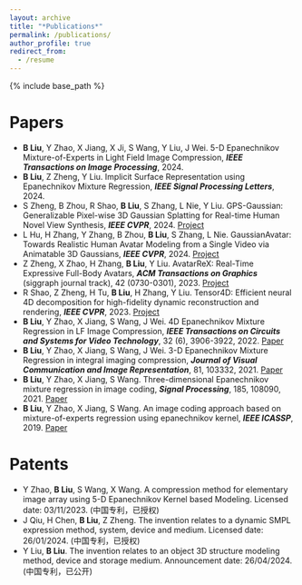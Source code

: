 ```yaml
---
layout: archive
title: "*Publications*"
permalink: /publications/
author_profile: true
redirect_from:
  - /resume
---
```



{% include base_path %}

Papers
======
* **B Liu**, Y Zhao, X Jiang, X Ji, S Wang, Y Liu, J Wei. 5-D Epanechnikov Mixture-of-Experts in Light Field Image Compression, ***IEEE Transactions on Image Processing***, 2024.
* **B Liu**, Z Zheng, Y Liu. Implicit Surface Representation using Epanechnikov Mixture Regression, ***IEEE Signal Processing Letters***, 2024.
* S Zheng, B Zhou, R Shao, **B Liu**, S Zhang, L Nie, Y Liu. GPS-Gaussian: Generalizable Pixel-wise 3D Gaussian Splatting for Real-time Human Novel View Synthesis, ***IEEE CVPR***, 2024. [Project](https://shunyuanzheng.github.io/GPS-Gaussian/)
* L Hu, H Zhang, Y Zhang, B Zhou, **B Liu**, S Zhang, L Nie. GaussianAvatar: Towards Realistic Human Avatar Modeling from a Single Video via Animatable 3D Gaussians, ***IEEE CVPR***, 2024. [Project](https://huliangxiao.github.io/GaussianAvatar/)
* Z Zheng, X Zhao, H Zhang, **B Liu**, Y Liu. AvatarReX: Real-Time Expressive Full-Body Avatars, ***ACM Transactions on Graphics*** (siggraph journal track), 42 (0730-0301), 2023. [Project](https://liuyebin.com/AvatarRex/)
* R Shao, Z Zheng, H Tu, **B Liu**, H Zhang, Y Liu. Tensor4D: Efficient neural 4D decomposition for high-fidelity dynamic reconstruction and rendering, ***IEEE CVPR***, 2023. [Project](https://liuyebin.com/tensor4d/tensor4d.html)
* **B Liu**, Y Zhao, X Jiang, S Wang, J Wei. 4D Epanechnikov Mixture Regression in LF Image Compression, ***IEEE Transactions on Circuits and Systems for Video Technology***, 32 (6), 3906-3922, 2022. [Paper](https://ieeexplore.ieee.org/iel7/76/4358651/09513313.pdf)
* **B Liu**, Y Zhao, X Jiang, S Wang, J Wei. 3-D Epanechnikov Mixture Regression in integral imaging compression, ***Journal of Visual Communication and Image Representation***, 81, 103332, 2021. [Paper](https://www.sciencedirect.com/science/article/pii/S1047320321002170)
* **B Liu**, Y Zhao, X Jiang, S Wang. Three-dimensional Epanechnikov mixture regression in image coding, ***Signal Processing***, 185, 108090, 2021. [Paper](https://www.sciencedirect.com/science/article/pii/S0165168421001286)
* **B Liu**, Y Zhao, X Jiang, S Wang. An image coding approach based on mixture-of-experts regression using epanechnikov kernel, ***IEEE ICASSP***, 2019. [Paper](https://ieeexplore.ieee.org/abstract/document/8682374)



Patents
======
* Y Zhao, **B Liu**, S Wang, X Wang. A compression method for elementary image array using 5-D Epanechnikov Kernel based Modeling. Licensed date: 03/11/2023. (中国专利，已授权)
* J Qiu, H Chen, **B Liu**, Z Zheng. The invention relates to a dynamic SMPL expression method, system, device and medium. Licensed date: 26/01/2024. (中国专利，已授权)
* Y Liu, **B Liu**. The invention relates to an object 3D structure modeling method, device and storage medium. Announcement date: 26/04/2024. (中国专利，已公开)